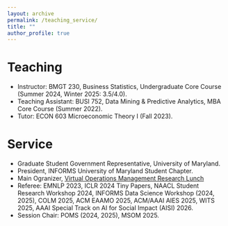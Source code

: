 ```yaml
---
layout: archive
permalink: /teaching_service/
title: ""
author_profile: true
---
```


Teaching
======

* Instructor: BMGT 230, Business Statistics, Undergraduate Core Course (Summer 2024, Winter 2025: 3.5/4.0).
* Teaching Assistant: BUSI 752, Data Mining & Predictive Analytics, MBA Core Course (Summer 2022).
* Tutor: ECON 603 Microeconomic Theory I (Fall 2023).

Service
======

* Graduate Student Government Representative, University of Maryland.
* President, INFORMS University of Maryland Student Chapter.
* Main Ogranizer, [Virtual Operations Management Research Lunch](https://sites.google.com/umd.edu/vomrl/home)
* Referee: EMNLP 2023, ICLR 2024 Tiny Papers, NAACL Student Research Workshop 2024, INFORMS Data Science Workshop (2024, 2025), COLM 2025, ACM EAAMO 2025, ACM/AAAI AIES 2025, WITS 2025, AAAI Special Track on AI for Social Impact (AISI) 2026.
* Session Chair: POMS (2024, 2025), MSOM 2025.


